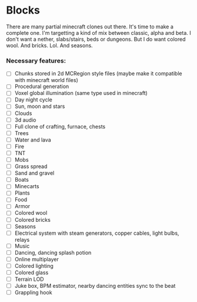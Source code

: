 # Blocks
There are many partial minecraft clones out there. It's time to make a complete one.
I'm targetting a kind of mix between classic, alpha and beta. I don't want a nether, slabs/stairs, beds or dungeons. But I do want colored wool. And bricks. Lol. And seasons.
### Necessary features:
- [ ] Chunks stored in 2d MCRegion style files (maybe make it compatible with minecraft world files)
- [ ] Procedural generation
- [ ] Voxel global illumination (same type used in minecraft)
- [ ] Day night cycle
- [ ] Sun, moon and stars
- [ ] Clouds
- [ ] 3d audio
- [ ] Full clone of crafting, furnace, chests
- [ ] Trees
- [ ] Water and lava
- [ ] Fire
- [ ] TNT
- [ ] Mobs
- [ ] Grass spread
- [ ] Sand and gravel
- [ ] Boats
- [ ] Minecarts
- [ ] Plants
- [ ] Food
- [ ] Armor
- [ ] Colored wool
- [ ] Colored bricks
- [ ] Seasons
- [ ] Electrical system with steam generators, copper cables, light bulbs, relays
- [ ] Music
- [ ] Dancing, dancing splash potion
- [ ] Online multiplayer
- [ ] Colored lighting
- [ ] Colored glass
- [ ] Terrain LOD
- [ ] Juke box, BPM estimator, nearby dancing entities sync to the beat
- [ ] Grappling hook